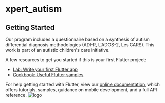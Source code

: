 # xpert_autism



## Getting Started

Our program includes a questionnaire based on a synthesis of autism differential diagnosis methodologies (ADI-R, L'ADOS-2, Les CARS).
This work is part of an autistic children's care initiative.

A few resources to get you started if this is your first Flutter project:

- [Lab: Write your first Flutter app](https://flutter.dev/docs/get-started/codelab)
- [Cookbook: Useful Flutter samples](https://flutter.dev/docs/cookbook)

For help getting started with Flutter, view our
[online documentation](https://flutter.dev/docs), which offers tutorials,
samples, guidance on mobile development, and a full API reference.
![logo](https://user-images.githubusercontent.com/102144188/171254007-494daa87-5cd2-4f19-af39-967cf9556850.jpg)
